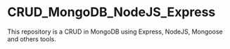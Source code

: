 # CRUD_MongoDB_NodeJS_Express
This repository is a CRUD in MongoDB using Express, NodeJS, Mongoose and others tools.
